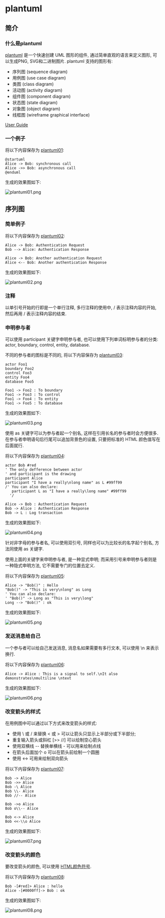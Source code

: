 # plantuml #

## 简介 ##

### 什么是plantuml ###

[plantuml](http://plantuml.com/) 是一个快速创建 UML 图形的组件, 通过简单直观的语言来定义图形, 可以生成PNG, SVG和二进制图片.
plantuml 支持的图形有:

- 序列图 (sequence diagram)
- 用例图 (use case diagram)
- 类图 (class diagram)
- 活动图 (activity diagram)
- 组件图 (component diagram)
- 状态图 (state diagram)
- 对象图 (object diagram)
- 线框图 (wireframe graphical interface)

[User Guide](https://github.com/lsytj0413/learn-note/blob/master/draw/PlantUML_Guide.pdf)

### 一个例子 ###

将以下内容保存为 [plantuml01](https://github.com/lsytj0413/learn-note/blob/master/draw/plantuml/plantuml01.pum):

```
@startuml
Alice -> Bob: synchronous call
Alice ->> Bob: asynchronous call
@enduml
```

生成的效果图如下:

![plantuml01.png](https://github.com/lsytj0413/learn-note/blob/master/draw/plantuml/plantuml01.png)

## 序列图 ##

### 简单例子 ###

将以下内容保存为 [plantuml02](https://github.com/lsytj0413/learn-note/blob/master/draw/plantuml/plantuml02.pum):

```
Alice -> Bob: Authentication Request
Bob --> Alice: Authentication Response

Alice -> Bob: Another authentication Request
Alice <-- Bob: Another authentication Response
```

生成的效果图如下:

![plantuml02.png](https://github.com/lsytj0413/learn-note/blob/master/draw/plantuml/plantuml02.png)

### 注释 ###

以单引号开始的行即是一个单行注释, 多行注释的使用中, / 表示注释内容的开始, 然后再用 / 表示注释内容的结束.

### 申明参与者 ###

可以使用 participant 关键字申明参与者, 也可以使用下列单词标明参与者的分类: actor, boundary, control, entity, database.

不同的参与者的图标是不同的, 将以下内容保存为 [plantuml03](https://github.com/lsytj0413/learn-note/blob/master/draw/plantuml/plantuml03.pum):

```
actor Foo1
boundary Foo2
control Foo3
entity Foo4
database Foo5

Foo1 -> Foo2 : To boundary
Foo1 -> Foo3 : To control
Foo1 -> Foo4 : To entity
Foo1 -> Foo5 : To database
```

生成的效果图如下:

![plantuml03.png](https://github.com/lsytj0413/learn-note/blob/master/draw/plantuml/plantuml03.png)

使用 as 关键字可以为参与者起一个别名, 这样在引用长名的参与者时会方便很多. 在参与者申明语句后行尾可以追加背景色的设置, 只要把标准的 HTML 颜色值写在后面就行.

将以下内容保存为 [plantuml04](https://github.com/lsytj0413/learn-note/blob/master/draw/plantuml/plantuml04.pum):

```
actor Bob #red
' The only defference between actor
' and participant is the drawing
participant Alice
participant "I have a really\nlong name" as L #99ff99
/' You can also declare:
   participant L as "I have a really\long name" #99ff99
  '/

Alice -> Bob : Authentication Request
Bob -> Alice : Authentication Response
Bob -> L : Log transaction
```

生成的效果图如下:

![plantuml04.png](https://github.com/lsytj0413/learn-note/blob/master/draw/plantuml/plantuml04.png)

针对非字母的参与者名, 可以使用双引号, 同样也可以为比较长的名字起个别名, 方法同使用 as 关键字.

使用上面的关键字来申明参与者, 是一种显式申明; 而采用引号来申明参与者则是一种隐式申明方法, 它不需要专门的位置去定义.

将以下内容保存为 [plantuml05](https://github.com/lsytj0413/learn-note/blob/master/draw/plantuml/plantuml05.pum):

```
Alice -> "Bob()" : Hello
"Bob()" -> "This is very\nlong" as Long
' You can also declare:
' "Bob()" -> Long as "This is very\long"
Long --> "Bob()" : ok
```

生成的效果图如下:

![plantuml05.png](https://github.com/lsytj0413/learn-note/blob/master/draw/plantuml/plantuml05.png)

### 发送消息给自己 ###

一个参与者可以给自己发送消息, 消息名如果需要有多行文本, 可以使用 \n 来表示换行.

将以下内容保存为 [plantuml06](https://github.com/lsytj0413/learn-note/blob/master/draw/plantuml/plantuml06.pum):

```
Alice -> Alice : This is a signal to self.\nIt also demonstrates\nmultiline \ntext
```

生成的效果图如下:

![plantuml06.png](https://github.com/lsytj0413/learn-note/blob/master/draw/plantuml/plantuml06.png)

### 改变箭头的样式 ###

在用例图中可以通过以下方式来改变箭头的样式:

- 使用 \ 或 / 来替换 \< 或 \> 可以让箭头只显示上半部分或下半部分;
- 重复输入箭头或斜杠 [>> //] 可以绘制空心箭头
- 使用双横线 -- 替换单横线 - 可以用来绘制点线
- 在箭头后面加个 o 可以在箭头前绘制一个圆圈
- 使用 \<-\> 可用来绘制双向箭头

将以下内容保存为 [plantuml07](https://github.com/lsytj0413/learn-note/blob/master/draw/plantuml/plantuml07.pum):

```
Bob -> Alice
Bob ->> Alice
Bob -\ Alice
Bob \\- Alice
Bob //-- Alice

Bob ->o Alice
Bob o\\-- Alice

Bob <-> Alice
Bob <<-\\o Alice
```

生成的效果图如下:

![plantuml07.png](https://github.com/lsytj0413/learn-note/blob/master/draw/plantuml/plantuml07.png)

### 改变箭头的颜色 ###

要改变箭头的颜色, 可以使用 [HTML颜色符号](https://www.w3schools.com/HTML/html_colors.asp).

将以下内容保存为 [plantuml08](https://github.com/lsytj0413/learn-note/blob/master/draw/plantuml/plantuml08.pum):

```
Bob -[#red]> Alice : hello
Alice -[#0000ff]-> Bob : ok
```

生成的效果图如下:

![plantuml08.png](https://github.com/lsytj0413/learn-note/blob/master/draw/plantuml/plantuml08.png)
